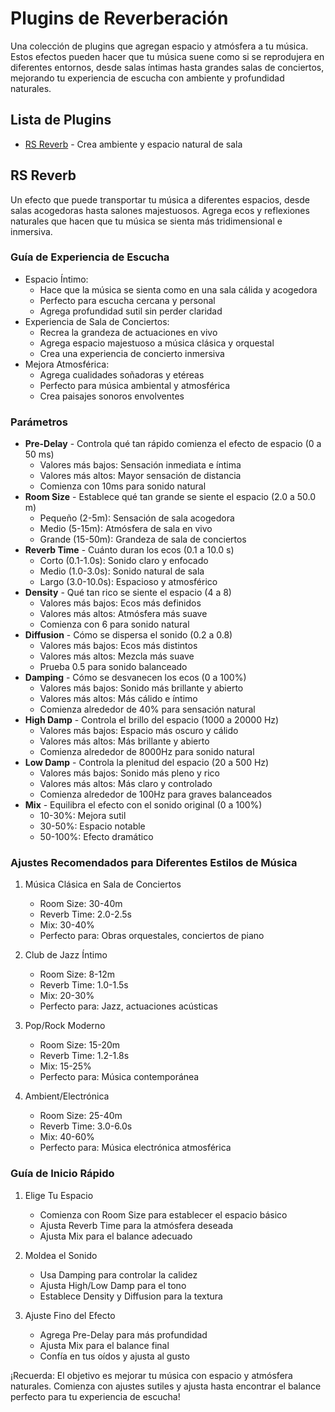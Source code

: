 # Plugins de Reverberación

Una colección de plugins que agregan espacio y atmósfera a tu música. Estos efectos pueden hacer que tu música suene como si se reprodujera en diferentes entornos, desde salas íntimas hasta grandes salas de conciertos, mejorando tu experiencia de escucha con ambiente y profundidad naturales.

## Lista de Plugins

- [RS Reverb](#rs-reverb) - Crea ambiente y espacio natural de sala

## RS Reverb

Un efecto que puede transportar tu música a diferentes espacios, desde salas acogedoras hasta salones majestuosos. Agrega ecos y reflexiones naturales que hacen que tu música se sienta más tridimensional e inmersiva.

### Guía de Experiencia de Escucha
- Espacio Íntimo:
  - Hace que la música se sienta como en una sala cálida y acogedora
  - Perfecto para escucha cercana y personal
  - Agrega profundidad sutil sin perder claridad
- Experiencia de Sala de Conciertos:
  - Recrea la grandeza de actuaciones en vivo
  - Agrega espacio majestuoso a música clásica y orquestal
  - Crea una experiencia de concierto inmersiva
- Mejora Atmosférica:
  - Agrega cualidades soñadoras y etéreas
  - Perfecto para música ambiental y atmosférica
  - Crea paisajes sonoros envolventes

### Parámetros
- **Pre-Delay** - Controla qué tan rápido comienza el efecto de espacio (0 a 50 ms)
  - Valores más bajos: Sensación inmediata e íntima
  - Valores más altos: Mayor sensación de distancia
  - Comienza con 10ms para sonido natural
- **Room Size** - Establece qué tan grande se siente el espacio (2.0 a 50.0 m)
  - Pequeño (2-5m): Sensación de sala acogedora
  - Medio (5-15m): Atmósfera de sala en vivo
  - Grande (15-50m): Grandeza de sala de conciertos
- **Reverb Time** - Cuánto duran los ecos (0.1 a 10.0 s)
  - Corto (0.1-1.0s): Sonido claro y enfocado
  - Medio (1.0-3.0s): Sonido natural de sala
  - Largo (3.0-10.0s): Espacioso y atmosférico
- **Density** - Qué tan rico se siente el espacio (4 a 8)
  - Valores más bajos: Ecos más definidos
  - Valores más altos: Atmósfera más suave
  - Comienza con 6 para sonido natural
- **Diffusion** - Cómo se dispersa el sonido (0.2 a 0.8)
  - Valores más bajos: Ecos más distintos
  - Valores más altos: Mezcla más suave
  - Prueba 0.5 para sonido balanceado
- **Damping** - Cómo se desvanecen los ecos (0 a 100%)
  - Valores más bajos: Sonido más brillante y abierto
  - Valores más altos: Más cálido e íntimo
  - Comienza alrededor de 40% para sensación natural
- **High Damp** - Controla el brillo del espacio (1000 a 20000 Hz)
  - Valores más bajos: Espacio más oscuro y cálido
  - Valores más altos: Más brillante y abierto
  - Comienza alrededor de 8000Hz para sonido natural
- **Low Damp** - Controla la plenitud del espacio (20 a 500 Hz)
  - Valores más bajos: Sonido más pleno y rico
  - Valores más altos: Más claro y controlado
  - Comienza alrededor de 100Hz para graves balanceados
- **Mix** - Equilibra el efecto con el sonido original (0 a 100%)
  - 10-30%: Mejora sutil
  - 30-50%: Espacio notable
  - 50-100%: Efecto dramático

### Ajustes Recomendados para Diferentes Estilos de Música

1. Música Clásica en Sala de Conciertos
   - Room Size: 30-40m
   - Reverb Time: 2.0-2.5s
   - Mix: 30-40%
   - Perfecto para: Obras orquestales, conciertos de piano

2. Club de Jazz Íntimo
   - Room Size: 8-12m
   - Reverb Time: 1.0-1.5s
   - Mix: 20-30%
   - Perfecto para: Jazz, actuaciones acústicas

3. Pop/Rock Moderno
   - Room Size: 15-20m
   - Reverb Time: 1.2-1.8s
   - Mix: 15-25%
   - Perfecto para: Música contemporánea

4. Ambient/Electrónica
   - Room Size: 25-40m
   - Reverb Time: 3.0-6.0s
   - Mix: 40-60%
   - Perfecto para: Música electrónica atmosférica

### Guía de Inicio Rápido

1. Elige Tu Espacio
   - Comienza con Room Size para establecer el espacio básico
   - Ajusta Reverb Time para la atmósfera deseada
   - Ajusta Mix para el balance adecuado

2. Moldea el Sonido
   - Usa Damping para controlar la calidez
   - Ajusta High/Low Damp para el tono
   - Establece Density y Diffusion para la textura

3. Ajuste Fino del Efecto
   - Agrega Pre-Delay para más profundidad
   - Ajusta Mix para el balance final
   - Confía en tus oídos y ajusta al gusto

¡Recuerda: El objetivo es mejorar tu música con espacio y atmósfera naturales. Comienza con ajustes sutiles y ajusta hasta encontrar el balance perfecto para tu experiencia de escucha!
